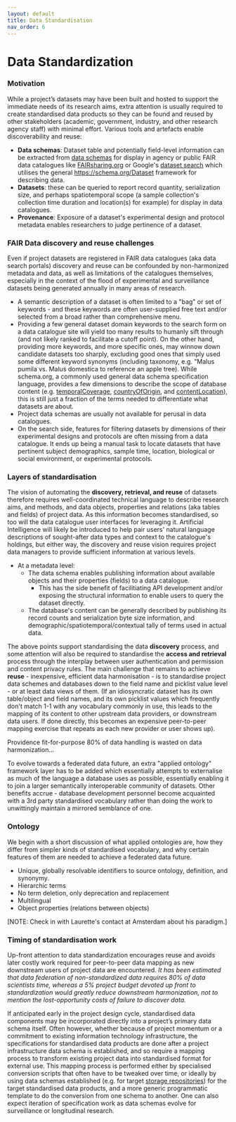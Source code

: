 ```yaml
---
layout: default
title: Data Standardisation
nav_order: 6
---
```


# Data Standardization
### Motivation

While a project’s datasets may have been built and hosted to support the immediate needs of its research aims, extra attention is usually required to create standardised data products so they can be found and reused by other stakeholders (academic, government, industry, and other research agency staff) with minimal effort. Various tools and artefacts enable discoverability and reuse:

* **Data schemas**: Dataset table and potentially field-level information can be extracted from [data schemas](https://github.com/ClimateSmartAgCollab/Documentation-en/blob/main/docs/Data_Documentation/schemas.md) for display in agency or public FAIR data catalogues like [FAIRsharing.org](https://fairsharing.org/) or Google's [dataset search](https://datasetsearch.research.google.com/) which utilises the general https://schema.org/Dataset framework for describing data. 
* **Datasets**: these can be queried to report record quantity, serialization size, and perhaps spatiotemporal scope (a sample collection's collection time duration and location(s) for example) for display in data catalogues.
* **Provenance**: Exposure of a dataset's experimental design and protocol metadata enables researchers to judge pertinence of a dataset.

### FAIR Data discovery and reuse challenges

Even if project datasets are registered in FAIR data catalogues (aka data search portals) discovery and reuse can be confounded by non-harmonized metadata and data, as well as limitations of the catalogues themselves, especially in the context of the flood of experimental and surveillance datasets being generated annually in many areas of research.

* A semantic description of a dataset is often limited to a "bag" or set of keywords - and these keywords are often user-supplied free text and/or selected from a broad rather than comprehensive menu.
* Providing a few general dataset domain keywords to the search form on a data catalogue site will yield too many results to humanly sift through (and not likely ranked to facilitate a cutoff point).  On the other hand, providing more keywords, and more specific ones, may winnow down candidate datasets too sharply, excluding good ones that simply used some different keyword synonyms (including taxonomy, e.g. "Malus pumila vs. Malus domestica to reference an apple tree).  While schema.org, a commonly used general data schema specification language, provides a few dimensions to describe the scope of database content (e.g. [temporalCoverage](https://schema.org/temporalCoverage), [countryOfOrigin](https://schema.org/countryOfOrigin), and 
[contentLocation](https://schema.org/contentLocation)), this is still just a fraction of the terms needed to differentiate what datasets are about.
* Project data schemas are usually not available for perusal in data catalogues.   
* On the search side, features for filtering datasets by dimensions of their experimental designs and protocols are often missing from a data catalogue.  It ends up being a manual task to locate datasets that have pertinent subject demographics, sample time, location, biological or social environment, or experimental protocols.

### Layers of standardisation

The vision of automating the **discovery, retrieval, and reuse** of datasets therefore requires well-coordinated technical language to describe research aims, and methods, and data objects, properties and relations (aka tables and fields) of project data.  As this information becomes standardised, so too will the data catalogue user interfaces for leveraging it.  Artificial Intelligence will likely be introduced to help pair users' natural language descriptions of sought-after data types and context to the catalogue's holdings, but either way, the discovery and reuse vision requires project data managers to provide sufficient information at various levels.

* At a metadata level:
  * The data schema enables publishing information about available objects and their properties (fields) to a data catalogue.
    * This has the side benefit of facilitiating API development and/or exposing the structural information to enable users to query the dataset directly.
  * The database's content can be generally described by publishing its record counts and serialization byte size information, and demographic/spatiotemporal/contextual tally of terms used in actual data.

The above points support standardising the data **discovery** process, and some attention will also be required to standardise the **access and retrieval** process through the interplay between user authentication and permission and content privacy rules.  The main challenge that remains to achieve **reuse** - inexpensive, efficient data harmonisation - is to standardise project data schemes and databases down to the field name and picklist value level - or at least data views of them.  (If an idiosyncratic dataset has its own table/object and field names, and its own picklist values which frequently don't match 1-1 with any vocabulary commonly in use, this leads to the mapping of its content to other upstream data providers, or downstream data users.  If done directly, this becomes an expensive peer-to-peer mapping exercise that repeats as each new provider or user shows up).

Providence fit-for-purpose
80% of data handling is wasted on data harmonization...

To evolve towards a federated data future, an extra "applied ontology" framework layer has to be added which essentially attempts to externalise as much of the language a database uses as possible, essentially enabling it to join a larger semantically interoperable community of datasets.  Other benefits accrue - database development personnel become acquainted with a 3rd party standardised vocabulary rather than doing the work to unwittingly maintain a mirrored semblance of one.

### Ontology

We begin with a short discussion of what applied ontologies are, how they differ from simpler kinds of standardised vocabulary, and why certain features of them are needed to achieve a federated data future.

* Unique, globally resolvable identifiers to source ontology, definition, and synonymy.
* Hierarchic terms
* No term deletion, only deprecation and replacement
* Multilingual
* Object properties (relations between objects)
 
[NOTE: Check in with Laurette's contact at Amsterdam about his paradigm.]

### Timing of standardisation work

Up-front attention to data standardization encourages reuse and avoids later costly work required for peer-to-peer data mapping as new downstream users of project data are encountered.  _It has been estimated that data federation of non-standardized data requires 80% of data scientists time, whereas a 5% project budget devoted up front to standardization would greatly reduce downstream harmonization, not to mention the lost-opportunity costs of failure to discover data._  

If anticipated early in the project design cycle, standardised data components may be incorporated directly into a project’s primary data schema itself. Often however, whether because of project momentum or a commitment to existing information technology infrastructure, the specifications for standardised data products are done after a project infrastructure data schema is established, and so require a mapping process to transform existing project data into standardised format for external use. This mapping process is performed either by specialised conversion scripts that often have to be tweaked over time, or ideally by using data schemas established (e.g. for target [storage repositories](https://github.com/ClimateSmartAgCollab/Documentation-en/blob/main/docs/storage/index.md)) for the target standardised data products, and a more generic programmatic template to do the conversion from one schema to another. One can also expect iteration of specification work as data schemas evolve for surveillance or longitudinal research.
